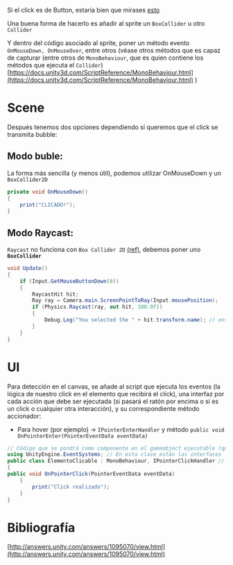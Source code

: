 Si el click es de Button, estaría bien que mirases [esto](https://sites.google.com/d/13BAZX83ZVzuHzEhdp8djpzp8Y_hPuGTi/p/12ZAq1nsOKY0MfXaKl27aGx18I3698aG3/edit)

Una buena forma de hacerlo es añadir al sprite un `BoxCollider` u otro `Collider`

Y dentro del código asociado al sprite, poner un método evento `OnMouseDown, OnMouseOver`, entre otros (véase otros métodos que es capaz de capturar (entre otros de `MonoBehaviour`, que es quien contiene los métodos que ejecuta el `Collider`) [https://docs.unity3d.com/ScriptReference/MonoBehaviour.html](https://docs.unity3d.com/ScriptReference/MonoBehaviour.html) )

# Scene

Después tenemos dos opciones dependiendo si queremos que el click se transmita bubble:

## Modo buble:

La forma más sencilla (y menos útil), podemos utilizar OnMouseDown y un `BoxCollider2D`
```cs
private void OnMouseDown()
{
    print("CLICADO!");
}
```

  

## Modo Raycast:

`Raycast` no funciona con `Box Collider 2D` [(ref)](https://answers.unity.com/questions/596792/raycast-on-a-2d-collider.html), debemos poner uno **`BoxCollider`**

```cs 
void Update()
{
    if (Input.GetMouseButtonDown(0))
    {
        RaycastHit hit;
        Ray ray = Camera.main.ScreenPointToRay(Input.mousePosition);
        if (Physics.Raycast(ray, out hit, 100.0f))
        {
            Debug.Log("You selected the " + hit.transform.name); // ensure you picked right object
        }
    }
}
``` 

# UI

Para detección en el canvas, se añade al script que ejecuta los eventos (la lógica de nuestro click en el elemento que recibirá el click), una interfaz por cada acción que debe ser ejecutada (si pasará el ratón por encima o si es un click o cualquier otra interacción), y su correspondiente método accionador:

- Para hover (por ejemplo) -> `IPointerEnterHandler` y método `public void OnPointerEnter(PointerEventData eventData)`
    

```cs 
// Código que se pondrá como componente en el gameobject ejecutable (que estará dentro del canvas)
using UnityEngine.EventSystems; // En esta clase están las interfaces
public class ElementoClicable : MonoBehaviour, IPointerClickHandler // Interfaz para permitir el click
{
public void OnPointerClick(PointerEventData eventData)
    {
        print("Click realizado");
    }
}
``` 

# Bibliografía

[http://answers.unity.com/answers/1095070/view.html](http://answers.unity.com/answers/1095070/view.html)